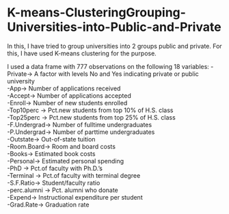 # K-means-ClusteringGrouping-Universities-into-Public-and-Private
In this, I have tried to group universities into 2 groups public and private. For this, I have used K-means clustering for the purpose.

I used a data frame with 777 observations on the following 18 variables:
-Private-> A factor with levels No and Yes indicating private or public university <br />
-App->   Number of applications received<br />
-Accept-> Number of applications accepted<br />
-Enroll-> Number of new students enrolled<br />
-Top10perc -> Pct.new students from top 10% of H.S. class<br />
-Top25perc -> Pct.new students from top 25% of H.S. class<br />
-F.Undergrad-> Number of fulltime undergraduates<br />
-P.Undergrad-> Number of parttime undergraduates<br />
-Outstate-> Out-of-state tuition<br />
-Room.Board-> Room and board costs<br />
-Books-> Estimated book costs<br />
-Personal-> Estimated personal spending<br />
-PhD -> Pct.of faculty with Ph.D.’s<br />
-Terminal -> Pct.of faculty with terminal degree<br />
-S.F.Ratio-> Student/faculty ratio<br />
-perc.alumni -> Pct. alumni who donate<br />
-Expend-> Instructional expenditure per student<br />
-Grad.Rate-> Graduation rate<br />
